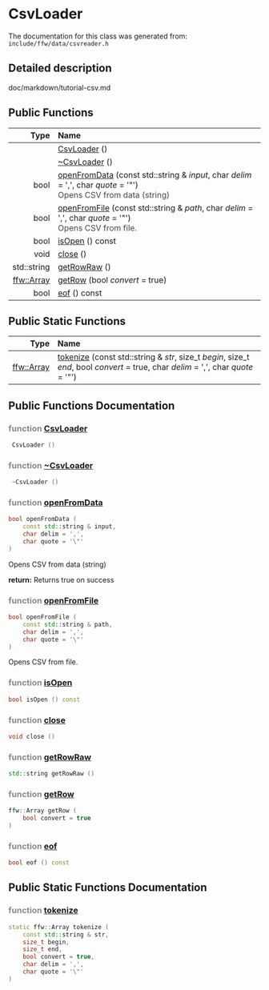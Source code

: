 CsvLoader
===================================


The documentation for this class was generated from: `include/ffw/data/csvreader.h`

## Detailed description

doc/markdown/tutorial-csv.md 


## Public Functions

| Type | Name |
| -------: | :------- |
|   | [CsvLoader](#2350a56c) ()  |
|   | [~CsvLoader](#f7e45fee) ()  |
|  bool | [openFromData](#b0a6bdbf) (const std::string & _input_, char _delim_ = ',', char _quote_ = '\"') <div style="opacity:0.8;">Opens CSV from data (string) </div> |
|  bool | [openFromFile](#b4b6bc9e) (const std::string & _path_, char _delim_ = ',', char _quote_ = '\"') <div style="opacity:0.8;">Opens CSV from file. </div> |
|  bool | [isOpen](#7e6535ca) () const  |
|  void | [close](#7c1563e3) ()  |
|  std::string | [getRowRaw](#eaf83a9f) ()  |
|  [ffw::Array](ffw_Array.html) | [getRow](#f16edf3b) (bool _convert_ = true)  |
|  bool | [eof](#68e8a838) () const  |


## Public Static Functions

| Type | Name |
| -------: | :------- |
|  [ffw::Array](ffw_Array.html) | [tokenize](#1dd92eb0) (const std::string & _str_, size_t _begin_, size_t _end_, bool _convert_ = true, char _delim_ = ',', char _quote_ = '\"')  |


## Public Functions Documentation

### <span style="opacity:0.5;">function</span> <a id="2350a56c" href="#2350a56c">CsvLoader</a>

```cpp
 CsvLoader () 
```



### <span style="opacity:0.5;">function</span> <a id="f7e45fee" href="#f7e45fee">~CsvLoader</a>

```cpp
 ~CsvLoader () 
```



### <span style="opacity:0.5;">function</span> <a id="b0a6bdbf" href="#b0a6bdbf">openFromData</a>

```cpp
bool openFromData (
    const std::string & input,
    char delim = ',',
    char quote = '\"'
) 
```

Opens CSV from data (string) 

**return:** Returns true on success 


### <span style="opacity:0.5;">function</span> <a id="b4b6bc9e" href="#b4b6bc9e">openFromFile</a>

```cpp
bool openFromFile (
    const std::string & path,
    char delim = ',',
    char quote = '\"'
) 
```

Opens CSV from file. 

### <span style="opacity:0.5;">function</span> <a id="7e6535ca" href="#7e6535ca">isOpen</a>

```cpp
bool isOpen () const 
```



### <span style="opacity:0.5;">function</span> <a id="7c1563e3" href="#7c1563e3">close</a>

```cpp
void close () 
```



### <span style="opacity:0.5;">function</span> <a id="eaf83a9f" href="#eaf83a9f">getRowRaw</a>

```cpp
std::string getRowRaw () 
```



### <span style="opacity:0.5;">function</span> <a id="f16edf3b" href="#f16edf3b">getRow</a>

```cpp
ffw::Array getRow (
    bool convert = true
) 
```



### <span style="opacity:0.5;">function</span> <a id="68e8a838" href="#68e8a838">eof</a>

```cpp
bool eof () const 
```





## Public Static Functions Documentation

### <span style="opacity:0.5;">function</span> <a id="1dd92eb0" href="#1dd92eb0">tokenize</a>

```cpp
static ffw::Array tokenize (
    const std::string & str,
    size_t begin,
    size_t end,
    bool convert = true,
    char delim = ',',
    char quote = '\"'
) 
```





